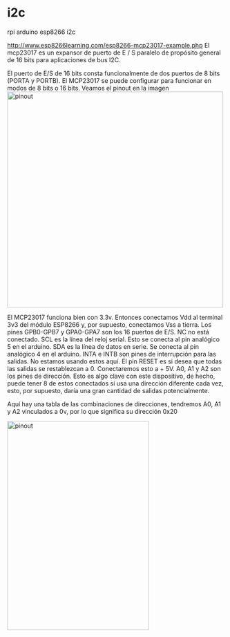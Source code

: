 # i2c
rpi arduino esp8266 i2c

http://www.esp8266learning.com/esp8266-mcp23017-example.php 
El mcp23017 es un expansor de puerto de E / S paralelo de propósito general de 16 bits para aplicaciones de bus I2C.

El puerto de E/S de 16 bits consta funcionalmente de dos puertos de 8 bits (PORTA y PORTB). El MCP23017 se puede configurar para funcionar en modos de 8 bits o 16 bits. Veamos el pinout en la imagen 
 <img src="https://i1.wp.com/www.esp8266learning.com/wp-content/uploads/2017/12/mcp23017-pinout-500x500.jpg?resize=500%2C500" alt="pinout" height="500" width="500"> 

El MCP23017 funciona bien con 3.3v. Entonces conectamos Vdd al terminal 3v3 del módulo ESP8266 y, por supuesto, conectamos Vss a tierra.
Los pines GPB0-GPB7 y GPA0-GPA7 son los 16 puertos de E/S.
NC no está conectado.
SCL es la línea del reloj serial. Esto se conecta al pin analógico 5 en el arduino.
SDA es la línea de datos en serie. Se conecta al pin analógico 4 en el arduino.
INTA e INTB son pines de interrupción para las salidas. No estamos usando estos aquí.
El pin RESET es si desea que todas las salidas se restablezcan a 0. Conectaremos esto a + 5V.
A0, A1 y A2 son los pines de dirección. Esto es algo clave con este dispositivo, de hecho, puede tener 8 de estos conectados si usa una dirección diferente cada vez, esto, por supuesto, daría una gran cantidad de salidas potencialmente.

Aquí hay una tabla de las combinaciones de direcciones, tendremos A0, A1 y A2 vinculados a 0v, por lo que significa su dirección 0x20 

 <img src="https://i0.wp.com/www.esp8266learning.com/wp-content/uploads/2017/12/MCP23017-addresspins1.jpg?w=537" alt="pinout" height="484" width="328"> 
